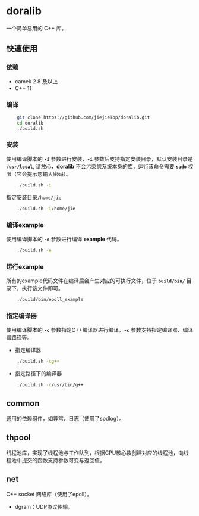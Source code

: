 # doralib

一个简单易用的 C++ 库。

## 快速使用

### 依赖
- camek 2.8 及以上
- C++ 11
### 编译

```bash
    git clone https://github.com/jiejieTop/doralib.git
    cd doralib
    ./build.sh
```

### 安装

使用编译脚本的 **`-i`** 参数进行安装，**`-i`** 参数后支持指定安装目录，默认安装目录是 **`/usr/local`**, 请放心，**doralib** 不会污染您系统本身的库，运行该命令需要 **`sudo`** 权限（它会提示您输入密码）。

```bash
    ./build.sh -i
```

指定安装目录`/home/jie`

```bash
    ./build.sh -i/home/jie
```

### 编译example

使用编译脚本的 **`-e`** 参数进行编译 **example** 代码。

```bash
    ./build.sh -e
```

### 运行example

所有的example代码文件在编译后会产生对应的可执行文件，位于 **`build/bin/`** 目录下，执行该文件即可。

```bash
    ./build/bin/epoll_example
```



### 指定编译器

使用编译脚本的 **`-c`** 参数指定C++编译器进行编译，**`-c`** 参数支持指定编译器、编译器路径等。

  - 指定编译器
  ```bash
      ./build.sh -cg++
  ```

  - 指定路径下的编译器
  ```bash
      ./build.sh -c/usr/bin/g++
  ```

## common

通用的依赖组件，如异常、日志（使用了spdlog）。

## thpool

线程池库，实现了线程池与工作队列，根据CPU核心数创建对应的线程池，向线程池中提交的函数支持参数可变与返回值。

## net
    
C++ socket 网络库（使用了epoll）。

  - dgram：UDP协议传输。


